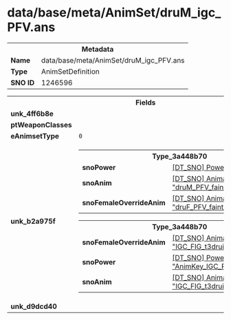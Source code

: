 <h1>data/base/meta/AnimSet/druM_igc_PFV.ans</h1><table><tr><th colspan="100%">Metadata</th></tr><tr><td><b>Name</b></td><td>data/base/meta/AnimSet/druM_igc_PFV.ans</td></tr><tr><td><b>Type</b></td><td>AnimSetDefinition</td></tr><tr><td><b>SNO ID</b></td><td>1246596</td></tr></table>

<table><tr><th colspan="100%">Fields</th></tr><tr><td><b>unk_4ff6b8e</b></td><td></td></tr><tr><td><b>ptWeaponClasses</b></td><td></td></tr><tr><td><b>eAnimsetType</b></td><td><code>0</code></td></tr><tr><td><b>unk_b2a975f</b></td><td><table><tr><th colspan="100%">Type_3a448b70</th></tr><tr><td><b>snoPower</b></td><td><a href="#UKNOWN">[DT_SNO] Power: %!q(<nil>)</a></td></tr><tr><td><b>snoAnim</b></td><td><a href="..\Anim\druM_PFV_faint_Outro.ani">[DT_SNO] Animation: "druM_PFV_faint_Outro"</a></td></tr><tr><td><b>snoFemaleOverrideAnim</b></td><td><a href="..\Anim\druF_PFV_faint_Outro.ani">[DT_SNO] Animation: "druF_PFV_faint_Outro"</a></td></tr></table>


<table><tr><th colspan="100%">Type_3a448b70</th></tr><tr><td><b>snoFemaleOverrideAnim</b></td><td><a href="..\Anim\IGC_FIG_t3druidf_0900.ani">[DT_SNO] Animation: "IGC_FIG_t3druidf_0900"</a></td></tr><tr><td><b>snoPower</b></td><td><a href="..\Power\AnimKey_IGC_PFV_Intro_Kneel.pow">[DT_SNO] Power: "AnimKey_IGC_PFV_Intro_Kneel"</a></td></tr><tr><td><b>snoAnim</b></td><td><a href="..\Anim\IGC_FIG_t3druidm_0900.ani">[DT_SNO] Animation: "IGC_FIG_t3druidm_0900"</a></td></tr></table>


</td></tr><tr><td><b>unk_d9dcd40</b></td><td></td></tr></table>


